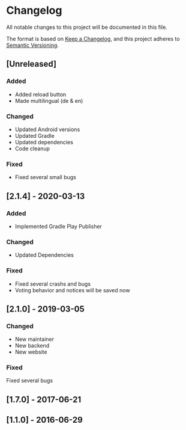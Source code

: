 # Changelog

All notable changes to this project will be documented in this file.

The format is based on [Keep a Changelog](https://keepachangelog.com/en/1.1.0/),
and this project adheres to [Semantic Versioning](https://semver.org/spec/v2.0.0.html).


## [Unreleased]

### Added

- Added reload button
- Made multilingual (de & en)

### Changed

- Updated Android versions
- Updated Gradle
- Updated dependencies
- Code cleanup

### Fixed

- Fixed several small bugs

## [2.1.4] - 2020-03-13

### Added

- Implemented Gradle Play Publisher

### Changed

- Updated Dependencies

### Fixed

- Fixed several crashs and bugs
- Voting behavior and notices will be saved now

## [2.1.0] - 2019-03-05

### Changed
- New maintainer
- New backend
- New website

### Fixed
Fixed several bugs

## [1.7.0] - 2017-06-21
## [1.1.0] - 2016-06-29
